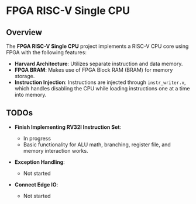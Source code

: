 # FPGA RISC-V Single CPU

## Overview

The **FPGA RISC-V Single CPU** project implements a RISC-V CPU core using FPGA with the following features:
- **Harvard Architecture**: Utilizes separate instruction and data memory.
- **FPGA BRAM**: Makes use of FPGA Block RAM (BRAM) for memory storage.
- **Instruction Injection**: Instructions are injected through `instr_writer.v`, which handles disabling the CPU while loading instructions one at a time into memory.

## TODOs

- **Finish Implementing RV32I Instruction Set**: 
  - In progress
  - Basic functionality for ALU math, branching, register file, and memory interaction works.

- **Exception Handling**: 
  - Not started

- **Connect Edge IO**: 
  - Not started
